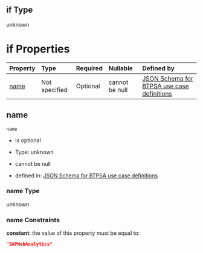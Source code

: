 ## if Type

unknown

# if Properties

| Property      | Type          | Required | Nullable       | Defined by                                                                                                                                                                                                        |
| :------------ | :------------ | :------- | :------------- | :---------------------------------------------------------------------------------------------------------------------------------------------------------------------------------------------------------------- |
| [name](#name) | Not specified | Optional | cannot be null | [JSON Schema for BTPSA use case definitions](btpsa-usecase-properties-services-items-allof-2-then-allof-50-if-properties-name.md "undefined#/properties/services/items/allOf/2/then/allOf/50/if/properties/name") |

## name



`name`

*   is optional

*   Type: unknown

*   cannot be null

*   defined in: [JSON Schema for BTPSA use case definitions](btpsa-usecase-properties-services-items-allof-2-then-allof-50-if-properties-name.md "undefined#/properties/services/items/allOf/2/then/allOf/50/if/properties/name")

### name Type

unknown

### name Constraints

**constant**: the value of this property must be equal to:

```json
"SAPWebAnalytics"
```
